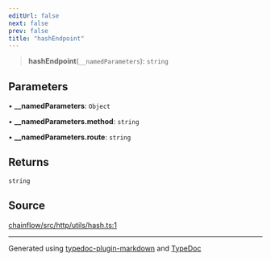```yaml
---
editUrl: false
next: false
prev: false
title: "hashEndpoint"
---
```


> **hashEndpoint**(`__namedParameters`): `string`

## Parameters

• **\_\_namedParameters**: `Object`

• **\_\_namedParameters\.method**: `string`

• **\_\_namedParameters\.route**: `string`

## Returns

`string`

## Source

[chainflow/src/http/utils/hash.ts:1](https://github.com/edwinlzs/chainflow/blob/a27a974/src/http/utils/hash.ts#L1)

***

Generated using [typedoc-plugin-markdown](https://www.npmjs.com/package/typedoc-plugin-markdown) and [TypeDoc](https://typedoc.org/)

